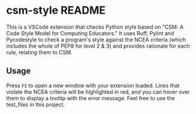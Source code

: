 # csm-style README

This is a VSCode extension that checks Python style based on "CSM: A Code Style Model for Computing Educators." It uses Ruff, Pylint and Pycodestyle to check a program's style against the NCEA criteria (which includes the whole of PEP8 for level 2 & 3) and provides rationale for each rule, relating them to CSM.

## Usage

Press `F5` to open a new window with your extension loaded. Lines that violate the NCEA criteria will be highlighted in red, and you can hover over them to display a tooltip with the error message. Feel free to use the test_files in this project.
